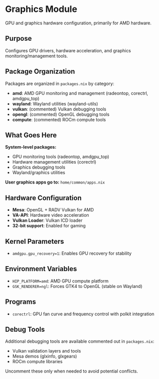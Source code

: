 # Graphics Module

GPU and graphics hardware configuration, primarily for AMD hardware.

## Purpose

Configures GPU drivers, hardware acceleration, and graphics monitoring/management tools.

## Package Organization

Packages are organized in `packages.nix` by category:
- **amd**: AMD GPU monitoring and management (radeontop, corectrl, amdgpu_top)
- **wayland**: Wayland utilities (wayland-utils)
- **vulkan**: (commented) Vulkan debugging tools
- **opengl**: (commented) OpenGL debugging tools
- **compute**: (commented) ROCm compute tools

## What Goes Here

**System-level packages:**
- GPU monitoring tools (radeontop, amdgpu_top)
- Hardware management utilities (corectrl)
- Graphics debugging tools
- Wayland/graphics utilities

**User graphics apps go to:** `home/common/apps.nix`

## Hardware Configuration

- **Mesa**: OpenGL + RADV Vulkan for AMD
- **VA-API**: Hardware video acceleration
- **Vulkan Loader**: Vulkan ICD loader
- **32-bit support**: Enabled for gaming

## Kernel Parameters

- `amdgpu.gpu_recovery=1`: Enables GPU recovery for stability

## Environment Variables

- `HIP_PLATFORM=amd`: AMD GPU compute platform
- `GSK_RENDERER=ngl`: Forces GTK4 to OpenGL (stable on Wayland)

## Programs

- `corectrl`: GPU fan curve and frequency control with polkit integration

## Debug Tools

Additional debugging tools are available commented out in `packages.nix`:
- Vulkan validation layers and tools
- Mesa demos (glxinfo, glxgears)
- ROCm compute libraries

Uncomment these only when needed to avoid potential conflicts.
